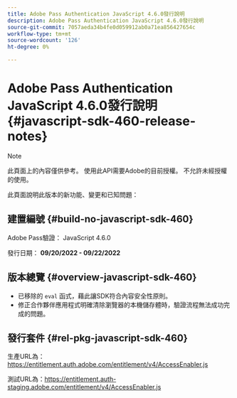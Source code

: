 ```yaml
---
title: Adobe Pass Authentication JavaScript 4.6.0發行說明
description: Adobe Pass Authentication JavaScript 4.6.0發行說明
source-git-commit: 7057aeda34b4fe0d059912ab0a71ea856427654c
workflow-type: tm+mt
source-wordcount: '126'
ht-degree: 0%

---
```


# Adobe Pass Authentication JavaScript 4.6.0發行說明 {#javascript-sdk-460-release-notes}

>[!NOTE]
>
>此頁面上的內容僅供參考。 使用此API需要Adobe的目前授權。 不允許未經授權的使用。

此頁面說明此版本的新功能、變更和已知問題：

## 建置編號 {#build-no-javascript-sdk-460}

Adobe Pass驗證： JavaScript 4.6.0

發行日期： **09/20/2022 - 09/22/2022**


## 版本總覽 {#overview-javascript-sdk-460}

* 已移除的 `eval` 函式，藉此讓SDK符合內容安全性原則。
* 修正合作夥伴應用程式明確清除瀏覽器的本機儲存體時，驗證流程無法成功完成的問題。


## 發行套件 {#rel-pkg-javascript-sdk-460}

生產URL為： https://entitlement.auth.adobe.com/entitlement/v4/AccessEnabler.js

測試URL為：https://entitlement.auth-staging.adobe.com/entitlement/v4/AccessEnabler.js
